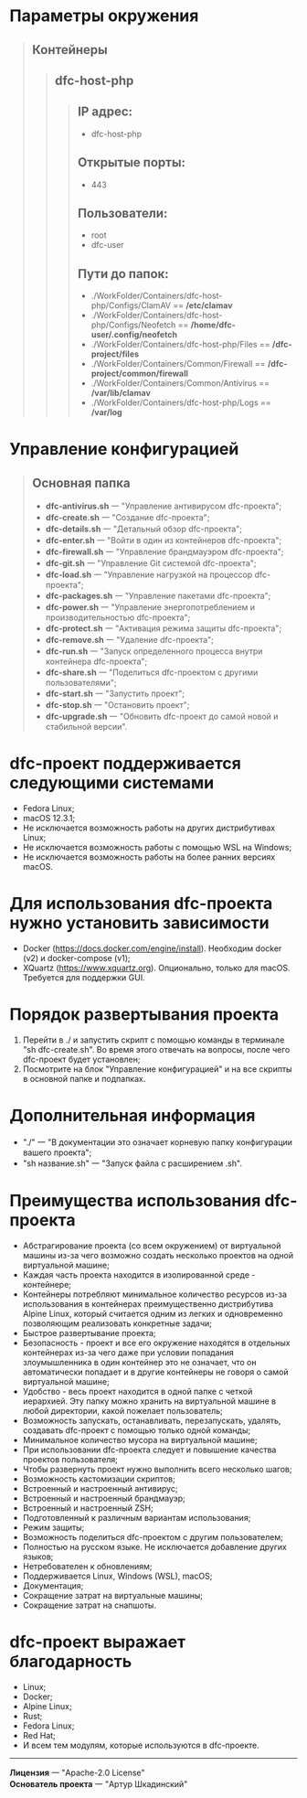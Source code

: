 # Параметры окружения  
> ## Контейнеры  
>> ## dfc-host-php  
>>> ## IP адрес:  
>>> - dfc-host-php  
>>> ## Открытые порты:   
>>> - 443  
>>> ## Пользователи:  
>>> - root  
>>> - dfc-user  
>>> ## Пути до папок:  
>>> - ./WorkFolder/Containers/dfc-host-php/Configs/ClamAV == **/etc/clamav**  
>>> - ./WorkFolder/Containers/dfc-host-php/Configs/Neofetch == **/home/dfc-user/.config/neofetch**  
>>> - ./WorkFolder/Containers/dfc-host-php/Files == **/dfc-project/files**  
>>> - ./WorkFolder/Containers/Common/Firewall == **/dfc-project/common/firewall**  
>>> - ./WorkFolder/Containers/Common/Antivirus == **/var/lib/clamav**  
>>> - ./WorkFolder/Containers/dfc-host-php/Logs == **/var/log**  

# Управление конфигурацией
> ## Основная папка
> - **dfc-antivirus.sh** ⼀ "Управление антивирусом dfc-проекта";  
> - **dfc-create.sh** ⼀ "Создание dfc-проекта";  
> - **dfc-details.sh** ⼀ "Детальный обзор dfc-проекта";  
> - **dfc-enter.sh** ⼀ "Войти в один из контейнеров dfc-проекта";  
> - **dfc-firewall.sh** ⼀ "Управление брандмауэром dfc-проекта";  
> - **dfc-git.sh** ⼀ "Управление Git системой dfc-проекта";  
> - **dfc-load.sh** ⼀ "Управление нагрузкой на процессор dfc-проекта";  
> - **dfc-packages.sh** ⼀ "Управление пакетами dfc-проекта";  
> - **dfc-power.sh** ⼀ "Управление энергопотреблением и производительностью dfc-проекта";  
> - **dfc-protect.sh** ⼀ "Активация режима защиты dfc-проекта";  
> - **dfc-remove.sh** ⼀ "Удаление dfc-проекта";  
> - **dfc-run.sh** ⼀ "Запуск определенного процесса внутри контейнера dfc-проекта";  
> - **dfc-share.sh** ⼀ "Поделиться dfc-проектом с другими пользователями";  
> - **dfc-start.sh** ⼀ "Запустить проект";  
> - **dfc-stop.sh** ⼀ "Остановить проект";  
> - **dfc-upgrade.sh** ⼀ "Обновить dfc-проект до самой новой и стабильной версии".  

# dfc-проект поддерживается следующими системами
- Fedora Linux;
- macOS 12.3.1;
- Не исключается возможность работы на других дистрибутивах Linux;
- Не исключается возможность работы с помощью WSL на Windows;
- Не исключается возможность работы на более ранних версиях macOS.

# Для использования dfc-проекта нужно установить зависимости
- Docker (https://docs.docker.com/engine/install). Необходим docker (v2) и docker-compose (v1);
- XQuartz (https://www.xquartz.org). Опционально, только для macOS. Требуется для поддержки GUI.

# Порядок развертывания проекта
1. Перейти в ./ и запустить скрипт с помощью команды в терминале "sh dfc-create.sh". Во время этого отвечать на вопросы, после чего dfc-проект будет установлен;
2. Посмотрите на блок "Управление конфигурацией" и на все скрипты в основной папке и подпапках.

# Дополнительная информация
- "./" ⼀ "В документации это означает корневую папку конфигурации вашего проекта";  
- "sh название.sh" ⼀ "Запуск файла с расширением .sh".  

# Преимущества использования dfc-проекта
- Абстрагирование проекта (со всем окружением) от виртуальной машины из-за чего возможно создать несколько проектов на одной виртуальной машине;
- Каждая часть проекта находится в изолированной среде - контейнере;
- Контейнеры потребляют минимальное количество ресурсов из-за использования в контейнерах преимущественно дистрибутива Alpine Linux, который считается одним из легких и одновременно позволяющим реализовать конкретные задачи;
- Быстрое развертывание проекта;
- Безопасность - проект и все его окружение находятся в отдельных контейнерах из-за чего даже при условии попадания злоумышленника в один контейнер это не означает, что он автоматически попадает и в другие контейнеры не говоря о самой виртуальной машине;
- Удобство - весь проект находится в одной папке с четкой иерархией. Эту папку можно хранить на виртуальной машине в любой директории, какой пожелает пользователь;
- Возможность запускать, останавливать, перезапускать, удалять, создавать dfc-проект с помощью только одной команды;
- Минимальное количество мусора на виртуальной машине;
- При использовании dfc-проекта следует и повышение качества проектов пользователя;
- Чтобы развернуть проект нужно выполнить всего несколько шагов;
- Возможность кастомизации скриптов;
- Встроенный и настроенный антивирус;
- Встроенный и настроенный брандмауэр;
- Встроенный и настроенный ZSH;
- Подготовленный к различным вариантам использования;
- Режим защиты;
- Возможность поделиться dfc-проектом с другим пользователем;
- Полностью на русском языке. Не исключается добавление других языков;
- Нетребователен к обновлениям;
- Поддерживается Linux, Windows (WSL), macOS;
- Документация;
- Сокращение затрат на виртуальные машины;
- Сокращение затрат на снапшоты.

# dfc-проект выражает благодарность
- Linux;
- Docker;
- Alpine Linux;
- Rust;
- Fedora Linux;
- Red Hat;
- И всем тем модулям, которые используются в dfc-проекте.

---

**Лицензия** ⼀ "Apache-2.0 License"  
**Основатель проекта** ⼀ "Артур Шкадинский"
